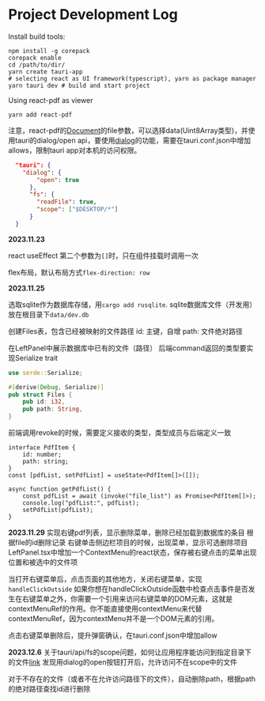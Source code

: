 # Project Development Log
Install build tools:
```shell
npm install -g corepack
corepack enable
cd /path/to/dir/
yarn create tauri-app
# selecting react as UI framework(typescript), yarn as package manager
yarn tauri dev # build and start project
```

Using react-pdf as viewer
```shell
yarn add react-pdf
```
注意，react-pdf的[Document](https://www.npmjs.com/package/react-pdf)的file参数，可以选择data(Uint8Array类型)，并使用tauri的dialog/open api，要使用[dialog](https://tauri.app/v1/api/js/dialog)的功能，需要在tauri.conf.json中增加allows，限制tauri app对本机的访问权限。
```json
  "tauri": {
    "dialog": {
        "open": true
      },
      "fs": {
        "readFile": true,
        "scope": ["$DESKTOP/*"]
      }
  }
```

**2023.11.23**

react useEffect
第二个参数为``[]``时，只在组件挂载时调用一次

flex布局，默认布局方式``flex-direction: row``


**2023.11.25**

选取sqlite作为数据库存储，用``cargo add rusqlite``.
sqlite数据库文件（开发用）放在根目录下``data/dev.db``

创建Files表，包含已经被映射的文件路径
id: 主键，自增
path: 文件绝对路径

在LeftPanel中展示数据库中已有的文件（路径）
后端command返回的类型要实现Serialize trait
```rust
use serde::Serialize;

#[derive(Debug, Serialize)]
pub struct Files {
    pub id: i32,
    pub path: String,
}
```
前端调用revoke的时候，需要定义接收的类型，类型成员与后端定义一致
```tsx
interface PdfItem {
    id: number;
    path: string;
}
const [pdfList, setPdfList] = useState<PdfItem[]>([]);

async function getPdfList() {
    const pdfList = await (invoke("file_list") as Promise<PdfItem[]>);
    console.log("pdfList:", pdfList);
    setPdfList(pdfList);
}
```

**2023.11.29**
实现右键pdf列表，显示删除菜单，删除已经加载到数据库的条目
根据file的id删除记录
右键单击侧边栏项目的时候，出现菜单，显示可选删除项目
LeftPanel.tsx中增加一个ContextMenu的react状态，保存被右键点击的菜单出现位置和被选中的文件项

当打开右键菜单后，点击页面的其他地方，关闭右键菜单，实现``handleClickOutside``
如果你想在handleClickOutside函数中检查点击事件是否发生在右键菜单之外，你需要一个引用来访问右键菜单的DOM元素，这就是contextMenuRef的作用。你不能直接使用contextMenu来代替contextMenuRef，因为contextMenu并不是一个DOM元素的引用。

点击右键菜单删除后，提升弹窗确认，在tauri.conf.json中增加allow

**2023.12.6**
关于tauri/api/fs的scope问题，如何让应用程序能访问到指定目录下的文件[link](https://github.com/tauri-apps/tauri/issues/4130)
发现用dialog的open按钮打开后，允许访问不在scope中的文件

对于不存在的文件（或者不在允许访问路径下的文件），自动删除path，根据path的绝对路径查找id进行删除
